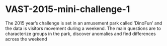 # VAST-2015-mini-challenge-1
The 2015 year’s challenge is set in an amusement park called ’DinoFun’ and the data is visitors movement during a weekend. The main questions are to characterize groups in the park, discover anomalies and find differences across the weekend
